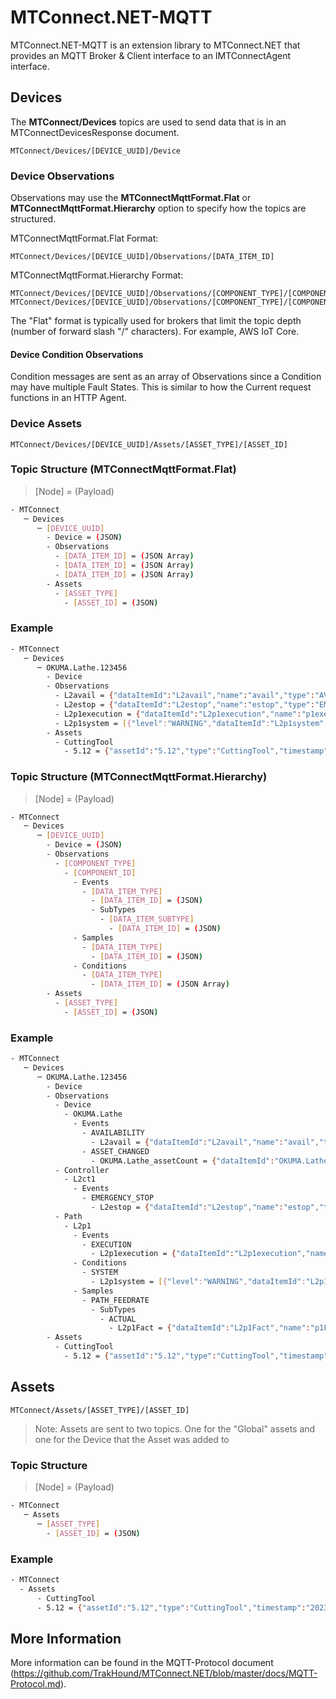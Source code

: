 ﻿# MTConnect.NET-MQTT
MTConnect.NET-MQTT is an extension library to MTConnect.NET that provides an MQTT Broker & Client interface to an IMTConnectAgent interface.

## Devices
The **MTConnect/Devices** topics are used to send data that is in an MTConnectDevicesResponse document.

```
MTConnect/Devices/[DEVICE_UUID]/Device
```

### Device Observations
Observations may use the **MTConnectMqttFormat.Flat** or **MTConnectMqttFormat.Hierarchy** option to specify how the topics are structured.

MTConnectMqttFormat.Flat Format:
```
MTConnect/Devices/[DEVICE_UUID]/Observations/[DATA_ITEM_ID]
```

MTConnectMqttFormat.Hierarchy Format:
```
MTConnect/Devices/[DEVICE_UUID]/Observations/[COMPONENT_TYPE]/[COMPONENT_ID]/[DATA_ITEM_CATEGORY]/[DATA_ITEM_TYPE]/[DATA_ITEM_ID]
MTConnect/Devices/[DEVICE_UUID]/Observations/[COMPONENT_TYPE]/[COMPONENT_ID]/[DATA_ITEM_CATEGORY]/[DATA_ITEM_TYPE]/SubTypes/[DATA_ITEM_SUBTYPE]/[DATA_ITEM_ID]
```

The "Flat" format is typically used for brokers that limit the topic depth (number of forward slash "/" characters). For example, AWS IoT Core.

#### Device Condition Observations
Condition messages are sent as an array of Observations since a Condition may have multiple Fault States. This is similar to how the Current request functions in an HTTP Agent.

### Device Assets
```
MTConnect/Devices/[DEVICE_UUID]/Assets/[ASSET_TYPE]/[ASSET_ID]
```

### Topic Structure (MTConnectMqttFormat.Flat)

> [Node] = (Payload)

```bash
- MTConnect
   ─ Devices
      ─ [DEVICE_UUID]
        - Device = (JSON)
        - Observations
          - [DATA_ITEM_ID] = (JSON Array)
          - [DATA_ITEM_ID] = (JSON Array)
          - [DATA_ITEM_ID] = (JSON Array)
        - Assets
          - [ASSET_TYPE]
            - [ASSET_ID] = (JSON)
```

### Example
```bash
- MTConnect
   ─ Devices
      ─ OKUMA.Lathe.123456
        - Device
        - Observations
          - L2avail = {"dataItemId":"L2avail","name":"avail","type":"AVAILABILITY","timestamp":"2023-02-07T20:02:26.8978653Z","result":"AVAILABLE"}
          - L2estop = {"dataItemId":"L2estop","name":"estop","type":"EMERGENCY_STOP","timestamp":"2023-02-07T20:02:26.8978653Z","result":"ARMED"}
          - L2p1execution = {"dataItemId":"L2p1execution","name":"p1execution","type":"EXECUTION","timestamp":"2023-02-07T20:02:26.7671421Z","result":"UNAVAILABLE"}
          - L2p1system = [{"level":"WARNING","dataItemId":"L2p1system","name":"p1system","type":"SYSTEM","timestamp":"2023-02-07T20:30:16.8639659Z","result":"Not Found","nativeCode":"404"},{"level":"FAULT","dataItemId":"L2p1system","name":"p1system","type":"SYSTEM","timestamp":"2023-02-07T20:30:38.9662297Z","result":"Interval Error","nativeCode":"500"}]         
        - Assets
          - CuttingTool
            - 5.12 = {"assetId":"5.12","type":"CuttingTool","timestamp":"2023-02-07T13:36:04.7288143Z","deviceUuid":"OKUMA.Lathe.123456","serialNumber":"12345678946","toolId":"12","cuttingToolLifeCycle":{"cutterStatus":["AVAILABLE","NEW","MEASURED"],"location":{"type":"SPINDLE"},"programToolGroup":"5","programToolNumber":"12","measurements":[{"type":"FunctionalLength","value":7.6543,"units":"MILLIMETER","code":"LF"},{"type":"CuttingDiameterMax","value":0.375,"units":"MILLIMETER","code":"DC"}]}}
```

### Topic Structure (MTConnectMqttFormat.Hierarchy)

> [Node] = (Payload)

```bash
- MTConnect
   ─ Devices
      ─ [DEVICE_UUID]
        - Device = (JSON)
        - Observations
          - [COMPONENT_TYPE]
            - [COMPONENT_ID]
              - Events
                - [DATA_ITEM_TYPE]
                  - [DATA_ITEM_ID] = (JSON)
                  - SubTypes
                    - [DATA_ITEM_SUBTYPE]
                      - [DATA_ITEM_ID] = (JSON)
              - Samples
                - [DATA_ITEM_TYPE]
                  - [DATA_ITEM_ID] = (JSON)
              - Conditions
                - [DATA_ITEM_TYPE]
                  - [DATA_ITEM_ID] = (JSON Array)
        - Assets
          - [ASSET_TYPE]
            - [ASSET_ID] = (JSON)
```

### Example
```bash
- MTConnect
   ─ Devices
      ─ OKUMA.Lathe.123456
        - Device
        - Observations
          - Device
            - OKUMA.Lathe
              - Events
                - AVAILABILITY
                  - L2avail = {"dataItemId":"L2avail","name":"avail","type":"AVAILABILITY","timestamp":"2023-02-07T20:02:26.8978653Z","result":"AVAILABLE"}
                - ASSET_CHANGED
                  - OKUMA.Lathe_assetCount = {"dataItemId":"OKUMA.Lathe_assetCount","name":"assetCount","type":"ASSET_COUNT","timestamp":"2023-02-07T20:02:26.7671421Z","result":"UNAVAILABLE","count":0}
          - Controller
            - L2ct1
              - Events
                - EMERGENCY_STOP
                  - L2estop = {"dataItemId":"L2estop","name":"estop","type":"EMERGENCY_STOP","timestamp":"2023-02-07T20:02:26.8978653Z","result":"ARMED"}
          - Path
            - L2p1
              - Events
                - EXECUTION
                  - L2p1execution = {"dataItemId":"L2p1execution","name":"p1execution","type":"EXECUTION","timestamp":"2023-02-07T20:02:26.7671421Z","result":"UNAVAILABLE"}
              - Conditions
                - SYSTEM
                  - L2p1system = [{"level":"WARNING","dataItemId":"L2p1system","name":"p1system","type":"SYSTEM","timestamp":"2023-02-07T20:30:16.8639659Z","result":"Not Found","nativeCode":"404"},{"level":"FAULT","dataItemId":"L2p1system","name":"p1system","type":"SYSTEM","timestamp":"2023-02-07T20:30:38.9662297Z","result":"Interval Error","nativeCode":"500"}]
              - Samples
                - PATH_FEEDRATE
                  - SubTypes
                    - ACTUAL
                      - L2p1Fact = {"dataItemId":"L2p1Fact","name":"p1Fact","type":"PATH_FEEDRATE","subType":"ACTUAL","timestamp":"2023-02-07T20:02:26.7671421Z","result":"UNAVAILABLE"}
        - Assets
          - CuttingTool
            - 5.12 = {"assetId":"5.12","type":"CuttingTool","timestamp":"2023-02-07T13:36:04.7288143Z","deviceUuid":"OKUMA.Lathe.123456","serialNumber":"12345678946","toolId":"12","cuttingToolLifeCycle":{"cutterStatus":["AVAILABLE","NEW","MEASURED"],"location":{"type":"SPINDLE"},"programToolGroup":"5","programToolNumber":"12","measurements":[{"type":"FunctionalLength","value":7.6543,"units":"MILLIMETER","code":"LF"},{"type":"CuttingDiameterMax","value":0.375,"units":"MILLIMETER","code":"DC"}]}}
```

## Assets
```
MTConnect/Assets/[ASSET_TYPE]/[ASSET_ID]
```
> Note: Assets are sent to two topics. One for the "Global" assets and one for the Device that the Asset was added to

### Topic Structure

> [Node] = (Payload)

```bash
- MTConnect
   ─ Assets
      ─ [ASSET_TYPE]
        - [ASSET_ID] = (JSON)
```

### Example
```bash
- MTConnect
  - Assets
      - CuttingTool
      - 5.12 = {"assetId":"5.12","type":"CuttingTool","timestamp":"2023-02-07T13:36:04.7288143Z","deviceUuid":"OKUMA.Lathe.123456","serialNumber":"12345678946","toolId":"12","cuttingToolLifeCycle":{"cutterStatus":["AVAILABLE","NEW","MEASURED"],"location":{"type":"SPINDLE"},"programToolGroup":"5","programToolNumber":"12","measurements":[{"type":"FunctionalLength","value":7.6543,"units":"MILLIMETER","code":"LF"},{"type":"CuttingDiameterMax","value":0.375,"units":"MILLIMETER","code":"DC"}]}}
```

## More Information
More information can be found in the MQTT-Protocol document (https://github.com/TrakHound/MTConnect.NET/blob/master/docs/MQTT-Protocol.md).